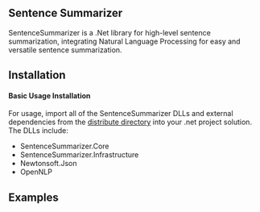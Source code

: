 ## Sentence Summarizer
SentenceSummarizer is a .Net library for high-level sentence summarization, integrating Natural Language Processing for easy and versatile sentence summarization.

## Installation

#### Basic Usage Installation
For usage, import all of the SentenceSummarizer DLLs and external dependencies from the [distribute directory](./distribute) into your .net project solution. The DLLs include:
- SentenceSummarizer.Core
- SentenceSummarizer.Infrastructure
- Newtonsoft.Json
- OpenNLP

## Examples

###
